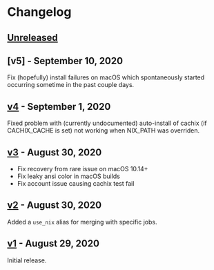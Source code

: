 # Changelog

## [Unreleased]

## [v5] - September 10, 2020

Fix (hopefully) install failures on macOS which spontaneously started 
occurring sometime in the past couple days.

## [v4] - September 1, 2020

Fixed problem with (currently undocumented) auto-install of cachix (if
CACHIX_CACHE is set) not working when NIX_PATH was overriden.

## [v3] - August 30, 2020
- Fix recovery from rare issue on macOS 10.14+
- Fix leaky ansi color in macOS builds
- Fix account issue causing cachix test fail

## [v2] - August 30, 2020

Added a `use_nix` alias for merging with specific jobs.

## [v1] - August 29, 2020

Initial release.

[unreleased]: https://github.com/nix-community/nix-travis-ci/compare/v5...HEAD
[v4]: https://github.com/nix-community/nix-travis-ci/compare/v4...v5
[v3]: https://github.com/nix-community/nix-travis-ci/compare/v3...v4
[v3]: https://github.com/nix-community/nix-travis-ci/compare/v2...v3
[v2]: https://github.com/nix-community/nix-travis-ci/compare/v1...v2
[v1]: https://github.com/nix-community/nix-travis-ci/releases/tag/v1
